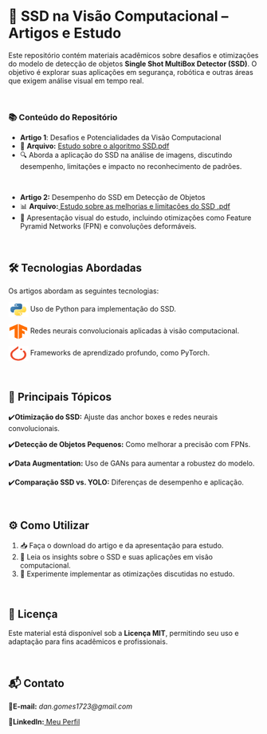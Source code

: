<h1>📌 SSD na Visão Computacional – Artigos e Estudo</h1>

<p>Este repositório contém materiais acadêmicos sobre desafios e otimizações do modelo de detecção de objetos <strong>Single Shot MultiBox Detector (SSD)</strong>. O objetivo é explorar suas aplicações em segurança, robótica e outras áreas que exigem análise visual em tempo real.</p> <br>


<h3>📚 Conteúdo do Repositório</h3>
<div>
  <ul>
    <li><strong>Artigo 1</strong>: Desafios e Potencialidades da Visão Computacional</li>
    <li>📄 <strong>Arquivo:</strong> 
        <a href="https://github.com/dan1723/SSD-Visao-Computacional/blob/main/Estudo%20sobre%20o%20algoritmo%20SSD.pdf"             target="_blank">Estudo sobre o algoritmo SSD.pdf</a>
    </li>
    <li>🔍 Aborda a aplicação do SSD na análise de imagens, discutindo desempenho, limitações e impacto no   
     reconhecimento de padrões.</li>
  </ul>
</div><br>

<div>
  <ul>
    <li><strong>Artigo 2:</strong> Desempenho do SSD em Detecção de Objetos</li>
    <li>📊 <strong>Arquivo:</strong><a href="https://github.com/dan1723/SSD-Visao-  
     Computacional/blob/main/Estudo%20sobre%20as%20melhorias%20e%20limita%C3%A7%C3%B5es%20do%20SSD%20%20ppt%20(1).pdf" 
      target="_blank"> Estudo sobre as melhorias e limitações do SSD .pdf</a>
    </li>
    <li>📌 Apresentação visual do estudo, incluindo otimizações como Feature Pyramid Networks (FPN) e convoluções 
       deformáveis.
    </li>
  </ul>
</div><br>

<h2>🛠️ Tecnologias Abordadas</h2>
<p>Os artigos abordam as seguintes tecnologias:</p> <div> <p><img align="center" alt="Python" height="30" width="40" src="https://raw.githubusercontent.com/devicons/devicon/master/icons/python/python-original.svg"> Uso de Python para implementação do SSD.</p> <p><img align="center" alt="Deep Learning" height="30" width="40" src="https://raw.githubusercontent.com/devicons/devicon/master/icons/tensorflow/tensorflow-original.svg"> Redes neurais convolucionais aplicadas à visão computacional.</p> <p><img align="center" alt="AI" height="30" width="40" src="https://raw.githubusercontent.com/devicons/devicon/master/icons/pytorch/pytorch-original.svg"> Frameworks de aprendizado profundo, como PyTorch.</p></div><br>

<h2>🚀 Principais Tópicos</h2>
<div>
  <p>✔️<strong>Otimização do SSD:</strong> Ajuste das anchor boxes e redes neurais convolucionais.</p>
  <p>✔️<strong>Detecção de Objetos Pequenos:</strong> Como melhorar a precisão com FPNs.</p>
  <p>✔️<strong>Data Augmentation:</strong> Uso de GANs para aumentar a robustez do modelo.</p>
  <p>✔️<strong>Comparação SSD vs. YOLO:</strong> Diferenças de desempenho e aplicação.</p>
</div><br>

<h2>⚙️ Como Utilizar</h2>
<ol>
  <li>📥 Faça o download do artigo e da apresentação para estudo.</li>
  <li>🧐 Leia os insights sobre o SSD e suas aplicações em visão computacional.</li>
  <li>🤖 Experimente implementar as otimizações discutidas no estudo.</li>
</ol><br>

<h2>📜 Licença</h2>
<p>Este material está disponível sob a <strong>Licença MIT</strong>, permitindo seu uso e adaptação para fins acadêmicos e profissionais.</p><br>

<h2>📬 Contato</h2>
<p>📧<strong>E-mail:</strong><em> dan.gomes1723@gmail.com</em></p>
<p>🔗<strong>LinkedIn:</strong><a href="https://www.linkedin.com/in/danilo-fernandes-67242b1a7/"> Meu Perfil</a></p>

